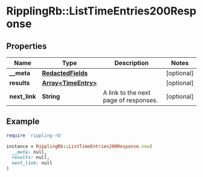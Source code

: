 # RipplingRb::ListTimeEntries200Response

## Properties

| Name | Type | Description | Notes |
| ---- | ---- | ----------- | ----- |
| **__meta** | [**RedactedFields**](RedactedFields.md) |  | [optional] |
| **results** | [**Array&lt;TimeEntry&gt;**](TimeEntry.md) |  | [optional] |
| **next_link** | **String** | A link to the next page of responses. | [optional] |

## Example

```ruby
require 'rippling-rb'

instance = RipplingRb::ListTimeEntries200Response.new(
  __meta: null,
  results: null,
  next_link: null
)
```

